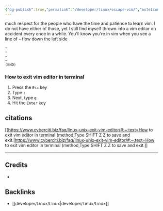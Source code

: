 ```yaml
---
{"dg-publish":true,"permalink":"/developer/linux/escape-vim/","noteIcon":""}
---
```


much respect for the people who have the time and patience to learn vim. I do not have either of those, yet I still find myself thrown into a vim editor on accident every once in a while. You'll know you're in vim when you see a line of `~` flow down the left side

```shell
~
~
~
~
(END)
```

### How to exit vim editor in terminal 
1.  Press the `Esc` key
2.  Type `:`
3.  Next, type `q`
4.  Hit the `Enter` key

## citations
[[https://www.cyberciti.biz/faq/linux-unix-exit-vim-editor/#:~:text=How to exit vim editor in terminal (method,Type SHIFT Z Z to save and exit.\|https://www.cyberciti.biz/faq/linux-unix-exit-vim-editor/#:~:text=How to exit vim editor in terminal (method,Type SHIFT Z Z to save and exit.]]

---
## Credits 
- 

## Backlinks
- [[developer/Linux/Linux\|developer/Linux/Linux]]